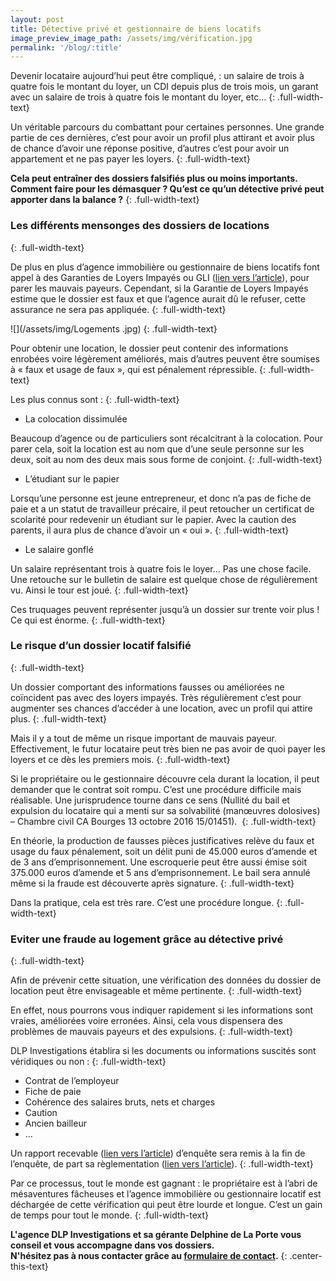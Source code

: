```yaml
---
layout: post
title: Détective privé et gestionnaire de biens locatifs
image_preview_image_path: /assets/img/vérification.jpg
permalink: '/blog/:title'
---
```


Devenir locataire aujourd’hui peut &ecirc;tre compliqu&eacute;, : un salaire de trois &agrave; quatre fois le montant du loyer, un CDI depuis plus de trois mois, un garant avec un salaire de trois &agrave; quatre fois le montant du loyer, etc…
{: .full-width-text}

Un v&eacute;ritable parcours du combattant pour certaines personnes. Une grande partie de ces derni&egrave;res, c’est pour avoir un profil plus attirant et avoir plus de chance d’avoir une r&eacute;ponse positive, d’autres c’est pour avoir un appartement et ne pas payer les loyers.
{: .full-width-text}

**Cela peut entra&icirc;ner des dossiers falsifi&eacute;s plus ou moins importants. Comment faire pour les d&eacute;masquer ? Qu’est ce qu’un d&eacute;tective priv&eacute; peut apporter dans la balance ?**
{: .full-width-text}

### Les diff&eacute;rents mensonges des dossiers de locations
{: .full-width-text}

De plus en plus d’agence immobili&egrave;re ou gestionnaire de biens locatifs font appel &agrave; des Garanties de Loyers Impay&eacute;s ou GLI ([lien vers l’article](https://dlp-investigations.fr/blog/locataire-parti-sans-payer)), pour parer les mauvais payeurs. Cependant, si la Garantie de Loyers Impay&eacute;s estime que le dossier est faux et que l’agence aurait d&ucirc; le refuser, cette assurance ne sera pas appliqu&eacute;e.
{: .full-width-text}

![](/assets/img/Logements .jpg)
{: .full-width-text}

Pour obtenir une location, le dossier peut contenir des informations enrob&eacute;es voire l&eacute;g&egrave;rement am&eacute;lior&eacute;s, mais d’autres peuvent &ecirc;tre soumises &agrave; &laquo; faux et usage de faux &raquo;, qui est p&eacute;nalement r&eacute;pressible.
{: .full-width-text}

Les plus connus sont :
{: .full-width-text}

* La colocation dissimul&eacute;e

Beaucoup d’agence ou de particuliers sont r&eacute;calcitrant &agrave; la colocation. Pour parer cela, soit la location est au nom que d’une seule personne sur les deux, soit au nom des deux mais sous forme de conjoint.
{: .full-width-text}

* L’&eacute;tudiant sur le papier

Lorsqu’une personne est jeune entrepreneur, et donc n’a pas de fiche de paie et a un statut de travailleur pr&eacute;caire, il peut retoucher un certificat de scolarit&eacute; pour redevenir un &eacute;tudiant sur le papier. Avec la caution des parents, il aura plus de chance d’avoir un &laquo; oui &raquo;.
{: .full-width-text}

* Le salaire gonfl&eacute;

Un salaire repr&eacute;sentant trois &agrave; quatre fois le loyer… Pas une chose facile. Une retouche sur le bulletin de salaire est quelque chose de r&eacute;guli&egrave;rement vu. Ainsi le tour est jou&eacute;.
{: .full-width-text}

Ces truquages peuvent repr&eacute;senter jusqu’&agrave; un dossier sur trente voir plus \! Ce qui est &eacute;norme.
{: .full-width-text}

### Le risque d’un dossier locatif falsifi&eacute;
{: .full-width-text}

Un dossier comportant des informations fausses ou am&eacute;lior&eacute;es ne co&iuml;ncident pas avec des loyers impay&eacute;s. Tr&egrave;s r&eacute;guli&egrave;rement c’est pour augmenter ses chances d’acc&eacute;der &agrave; une location, avec un profil qui attire plus.
{: .full-width-text}

Mais il y a tout de m&ecirc;me un risque important de mauvais payeur. Effectivement, le futur locataire peut tr&egrave;s bien ne pas avoir de quoi payer les loyers et ce d&egrave;s les premiers mois.
{: .full-width-text}

Si le propri&eacute;taire ou le gestionnaire d&eacute;couvre cela durant la location, il peut demander que le contrat soit rompu. C’est une proc&eacute;dure difficile mais r&eacute;alisable. Une jurisprudence tourne dans ce sens (Nullit&eacute; du bail et expulsion du locataire qui a menti sur sa solvabilit&eacute; (manœuvres dolosives) – Chambre civil CA Bourges 13 octobre 2016 15/01451).&nbsp;
{: .full-width-text}

En th&eacute;orie, la production de fausses pi&egrave;ces justificatives rel&egrave;ve du faux et usage du faux p&eacute;nalement, soit un d&eacute;lit puni de 45.000 euros d’amende et de 3 ans d’emprisonnement. Une escroquerie peut &ecirc;tre aussi &eacute;mise soit 375.000 euros d’amende et 5 ans d’emprisonnement. Le bail sera annul&eacute; m&ecirc;me si la fraude est d&eacute;couverte apr&egrave;s signature.
{: .full-width-text}

Dans la pratique, cela est tr&egrave;s rare. C’est une proc&eacute;dure longue.
{: .full-width-text}

### Eviter une fraude au logement gr&acirc;ce au d&eacute;tective priv&eacute;
{: .full-width-text}

Afin de pr&eacute;venir cette situation, une v&eacute;rification des donn&eacute;es du dossier de location peut &ecirc;tre envisageable et m&ecirc;me pertinente.
{: .full-width-text}

En effet, nous pourrons vous indiquer rapidement si les informations sont vraies, am&eacute;lior&eacute;es voire erron&eacute;es. Ainsi, cela vous dispensera des probl&egrave;mes de mauvais payeurs et des expulsions.
{: .full-width-text}

DLP Investigations &eacute;tablira si les documents ou informations suscit&eacute;s sont v&eacute;ridiques ou non :
{: .full-width-text}

* Contrat de l’employeur
* Fiche de paie
* Coh&eacute;rence des salaires bruts, nets et charges
* Caution
* Ancien bailleur
* …

Un rapport recevable ([lien vers l’article](https://dlp-investigations.fr/la-recevabilite-dun-rapport-denquete-devant-les-tribunaux/)) d’enqu&ecirc;te sera remis &agrave; la fin de l’enqu&ecirc;te, de part sa r&egrave;glementation ([lien vers l’article](https://dlp-investigations.fr/le-code-de-deontologie/)).
{: .full-width-text}

Par ce processus, tout le monde est gagnant : le propri&eacute;taire est &agrave; l’abri de m&eacute;saventures f&acirc;cheuses et l’agence immobili&egrave;re ou gestionnaire locatif est d&eacute;charg&eacute;e de cette v&eacute;rification qui peut &ecirc;tre lourde et longue. C’est un gain de temps pour tout le monde.
{: .full-width-text}

**L'agence DLP Investigations et sa g&eacute;rante Delphine de La Porte vous conseil et vous accompagne dans vos dossiers.**<br>**N'h&eacute;sitez pas &agrave; nous contacter gr&acirc;ce au&nbsp;[formulaire de contact](https://dlp-investigations.fr/#contact).**
{: .center-this-text}